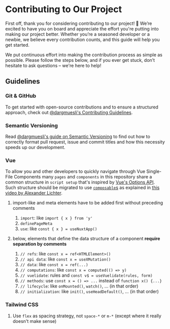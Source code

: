 # Contributing to Our Project

First off, thank you for considering contributing to our project! 🎉 We’re excited to have you on board and appreciate the effort you're putting into making our project better. Whether you’re a seasoned developer or a newbie, we believe every contribution counts, and this guide will help you get started.

We put continuous effort into making the contribution process as simple as possible. Please follow the steps below, and if you ever get stuck, don’t hesitate to ask questions – we're here to help!


## Guidelines

### Git & GitHub

To get started with open-source contributions and to ensure a structured approach, check out [@dargmuesli's Contributing Guidelines](https://gist.github.com/dargmuesli/430b7d902a22df02d88d1969a22a81b5#contribution-workflow).

### Semantic Versioning

Read [@dargmuesli's guide on Semantic Versioning](https://gist.github.com/dargmuesli/430b7d902a22df02d88d1969a22a81b5#file-semantic-versioning-md) to find out how to correctly format pull request, issue and commit titles and how this necessity speeds up our development.

### Vue

To allow you and other developers to quickly navigate through Vue Single-File Components many `pages` and `components` in this repository share a common structure in `script setup` that's inspired by [Vue's Options API](https://vueschool.io/articles/vuejs-tutorials/options-api-vs-composition-api/).
Such structure should be migrated to use [`composable`s](https://nuxt.com/docs/guide/directory-structure/composables) as explained in [this video by Alexander Lichter](https://www.youtube.com/watch?v=iKaDFAxzJyw).

1. import-like and meta elements have to be added first without preceding comments
    1. `import`: like `import { x } from 'y'`
    1. `definePageMeta`
    1. `use`: like `const { x } = useNuxtApp()`

1. below, elements that define the data structure of a component **require separation by comments**
    1. `// refs`: like `const x = ref<HTMLElement>()`
    1. `// api data`: like `const x = useXMutation()`
    1. `// data`: like `const x = ref(...)`
    1. `// computations`: like `const x = computed(() => y)`
    1. `// vuelidate`: rules and `const v$ = useVuelidate(rules, form)`
    1. `// methods`: use `const x = () => ...` instead of `function x() {...}`
    1. `// lifecycle`: like `onMounted()`, `watch()`, ... (in that order)
    1. `// initialization`: like `init()`, `useHeadDefault()`, ... (in that order)

### Tailwind CSS

1. Use `flex` as spacing strategy, not `space-*` or `m-*` (except where it really doesn't make sense)

